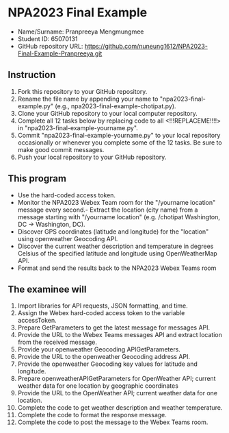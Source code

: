 # NPA2023 Final Example

- Name/Surname: Pranpreeya Mengmungmee
- Student ID: 65070131
- GitHub repository URL: https://github.com/nuneung1612/NPA2023-Final-Example-Pranpreeya.git

## Instruction

1. Fork this repository to your GitHub repository.
2. Rename the file name by appending your name to "npa2023-final-example.py" (e.g., npa2023-final-example-chotipat.py).
3. Clone your GitHub repository to your local computer repository.
4. Complete all 12 tasks below by replacing code to all <!!!REPLACEME!!!!> in "npa2023-final-example-yourname.py".
5. Commit "npa2023-final-example-yourname.py" to your local repository occasionally or whenever you complete some of the 12 tasks. Be sure to make good commit messages.
6. Push your local repository to your GitHub repository.

## This program

- Use the hard-coded access token.
- Monitor the NPA2023 Webex Team room for the "/yourname location" message every second.- Extract the location (city name) from a message starting with "/yourname location" (e.g. /chotipat Washington, DC -> Washington, DC).
- Discover GPS coordinates (latitude and longitude) for the "location" using openweather Geocoding API.
- Discover the current weather description and temperature in degrees Celsius of the specified latitude and longitude using OpenWeatherMap API.
- Format and send the results back to the NPA2023 Webex Teams room

## The examinee will

1. Import libraries for API requests, JSON formatting, and time.
2. Assign the Webex hard-coded access token to the variable accessToken.
3. Prepare GetParameters to get the latest message for messages API.
4. Provide the URL to the Webex Teams messages API and extract location from the received message.
5. Provide your openweather Geocoding APIGetParameters.
6. Provide the URL to the openweather Geocoding address API.
7. Provide the openweather Geocoding key values for latitude and longitude.
8. Prepare openweatherAPIGetParameters for OpenWeather API; current weather data for one location by geographic coordinates
9. Provide the URL to the OpenWeather API; current weather data for one location.
10. Complete the code to get weather description and weather temperature.
11. Complete the code to format the response message.
12. Complete the code to post the message to the Webex Teams room.
